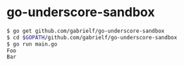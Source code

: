 go-underscore-sandbox
=====================

```bash
$ go get github.com/gabrielf/go-underscore-sandbox
$ cd $GOPATH/github.com/gabrielf/go-underscore-sandbox
$ go run main.go
Foo
Bar
```

